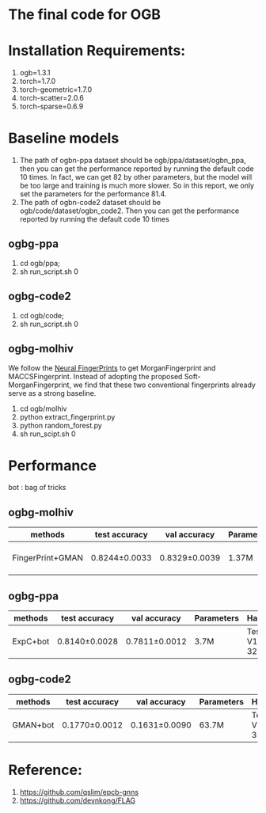 # The final code for OGB
# Installation Requirements:
1. ogb=1.3.1
2. torch=1.7.0
3. torch-geometric=1.7.0
4. torch-scatter=2.0.6
5. torch-sparse=0.6.9

# Baseline models
1. The path of ogbn-ppa dataset should be ogb/ppa/dataset/ogbn_ppa, then you can get the performance reported by running the default code 10 times. In fact, we can get 82 by other parameters, but the model will be too large and training is much more slower. So in this report, we only set the parameters for the performance 81.4.
2. The path of ogbn-code2 dataset should be ogb/code/dataset/ogbn_code2.
Then you can get the performance reported by running the default code 10 times

## ogbg-ppa
1. cd ogb/ppa; 
2. sh run_script.sh 0

## ogbg-code2
1. cd ogb/code;
2. sh run_script.sh 0

## ogbg-molhiv
We follow the [Neural FingerPrints](https://github.com/PaddlePaddle/PaddleHelix/tree/dev/competition/ogbg_molhiv) to get MorganFingerprint and MACCSFingerprint. Instead of adopting the proposed Soft-MorganFingerprint, we find that these two conventional fingerprints already serve as a strong baseline.

1. cd ogb/molhiv
2. python extract_fingerprint.py
3. python random_forest.py
4. sh run_scipt.sh 0

# Performance
bot : bag of tricks
## ogbg-molhiv
| methods | test accuracy | val accuracy | Parameters | Hardware |
| ------ | ------ | ----- | ----- | ----- |
| FingerPrint+GMAN | 0.8244±0.0033 | 0.8329±0.0039 | 1.37M | Tesla V100 32GB |

## ogbg-ppa
| methods | test accuracy | val accuracy | Parameters | Hardware |
| ------ | ------ | ----- | ----- | ----- |
| ExpC+bot | 0.8140±0.0028 | 0.7811±0.0012 | 3.7M | Tesla V100 32GB |

## ogbg-code2
| methods | test accuracy | val accuracy | Parameters | Hardware |
| ------ | ------ | ----- | ----- | ----- |
| GMAN+bot | 0.1770±0.0012 | 0.1631±0.0090 | 63.7M | Tesla V100 32GB |

# Reference:
1. https://github.com/qslim/epcb-gnns
2. https://github.com/devnkong/FLAG
